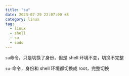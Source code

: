 ```yaml
---
title: "su"
date: 2023-07-29 22:07:00 +8
category: linux
tag:
  - linux
  - shell
  - su
  - sudo
---
```


`su`命令，只是切换了身份，但是 shell 环境不变，切换不完整

`su-`命令，身份和 shell 环境都切换成 root，完整切换
